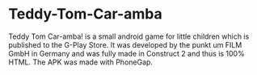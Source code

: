 # Teddy-Tom-Car-amba
Teddy Tom Car-amba! is a small android game for little children which is published to the G-Play Store.
It was developed by the punkt um FILM GmbH in Germany and was fully made in Construct 2 and thus is 100% HTML.
The APK was made with PhoneGap.

